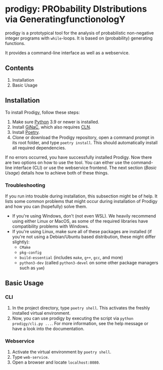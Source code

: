 # prodigy: PRObability DIstributions via GeneratingfunctionologY

prodigy is a prototypical tool for the analysis of probabilistic non-negative integer programs with `while`-loops. It is based on (probability) generating functions.

It provides a command-line interface as well as a webservice.

## Contents

1. Installation
2. Basic Usage


## Installation

To install Prodigy, follow these steps:

1. Make sure [Python](https://www.python.org/downloads/) 3.9 or newer is installed.
2. Install [GiNaC](https://www.ginac.de/Download.html), which also requires [CLN](https://www.ginac.de/CLN/).
3. Install [Poetry](https://python-poetry.org/docs/#installation).
4. Clone or download the Prodigy repository, open a command prompt in its root folder, and type `poetry install`. This should automatically install all required dependencies.

If no errors occurred, you have successfully installed Prodigy.
Now there are two options on how to use the tool. You can either use the command-line interface (CLI) or use the webservice frontend. The next section (_Basic Usage_) details how to achieve both of these things.

### Troubleshooting

If you run into trouble during installation, this subsection might be of help. It lists some common problems that might occur during installation of Prodigy and how you can (hopefully) solve them.

- If you're using Windows, don't (not even WSL). We heavily recommend using either Linux or MacOS, as some of the required libraries have compatibility problems with Windows.
- If you're using Linux, make sure all of these packages are installed (if you're not using a Debian/Ubuntu based distribution, these might differ slightly):
  - `CMake`
  - `pkg-config`
  - `build-essential` (includes `make`, `g++`, `gcc`, and more)
  - `python3-dev` (called `python3-devel` on some other package managers such as `yam`) 

## Basic Usage
### CLI

1. In the project directory, type ``poetry shell``. This activates the freshly installed virtual environment.
2. Now, you can use prodigy by executing the script via `python prodigy/cli.py ...`. For more information, see the help message or have a look into the documentation.


### Webservice
1. Activate the virtual environment by ``poetry shell``.
2. Type ``web-service``.
3. Open a browser and locate `localhost:8080`.

